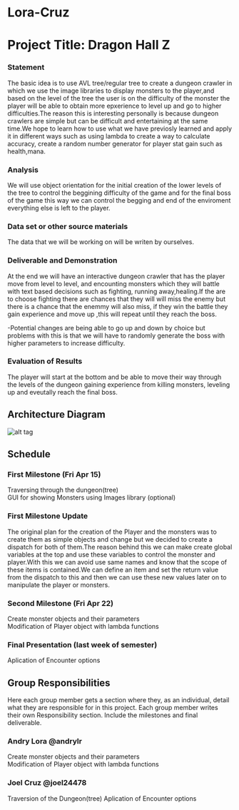 # Lora-Cruz

# Project Title: Dragon Hall Z

### Statement  
The basic idea is to use AVL tree/regular tree to create a dungeon crawler in which we use the image libraries to display monsters to the player,and based on the level of the tree the user is on the difficulty of the monster the player will be able to obtain more epxerience to level up and go to higher difficulties.The reason this is interesting personally is because dungeon crawlers are simple but can be difficult and entertaining at the same time.We hope to learn how to use what we have previosly learned and apply it in different ways such as using lambda to create a way to calculate accuracy, create a random number generator for player stat gain such as health,mana.

### Analysis  
We will use object orientation for the initial creation of the lower levels of the tree to control the beggining difficulty of the game and for the final boss of the game this way we can control the begging and end of the enviroment everything else is left to the player.

### Data set or other source materials
The data that we will be working on will be writen by ourselves.

### Deliverable and Demonstration
At the end we will have an interactive dungeon crawler that has the player move from level to level, and encounting monsters which they will battle with text based decisions such as fighting, running away,healing.If the are to choose fighting there are chances that they will will miss the enemy but there is a chance that the enemmy will also miss, if they win the battle they gain experience and move up ,this will repeat until they reach the boss.

-Potential changes are being able to go up and down by choice but problems with this is that we will have to randomly generate the boss with higher parameters to increase difficulty.

### Evaluation of Results

The player will start at the bottom and be able to move their way through the levels of the dungeon gaining experience from killing monsters, leveling up and eveutally reach the final boss.

## Architecture Diagram
![alt tag](http://i795.photobucket.com/albums/yy234/joel24478/Screen%20Shot%202016-04-05%20at%207.59.25%20PM_zpsoo4veaqj.png)

## Schedule

### First Milestone (Fri Apr 15)  

Traversing through the dungeon(tree)  
GUI for showing Monsters using Images library (optional)  

### First Milestone Update
The original plan for the creation of the Player and the monsters was to create them as simple objects and change but we decided to create a dispatch for both of them.The reason behind this we can make create global variables at the top and use these variables to control the monster and player.With this we can avoid use same names and know that the scope of these items is contained.We can define an item and set the return value from the dispatch to this and then we can use these new values later on to manipulate the player or monsters.

### Second Milestone (Fri Apr 22)  

Create monster objects and their parameters  
Modification of Player object with lambda functions  

### Final Presentation (last week of semester)

Aplication of Encounter options  

## Group Responsibilities
Here each group member gets a section where they, as an individual, detail what they are responsible for in this project. Each group member writes their own Responsibility section. Include the milestones and final deliverable.



### Andry Lora @andrylr
Create monster objects and their parameters  
Modification of Player object with lambda functions

### Joel Cruz @joel24478
Traversion of the Dungeon(tree)
Aplication of Encounter options




 
